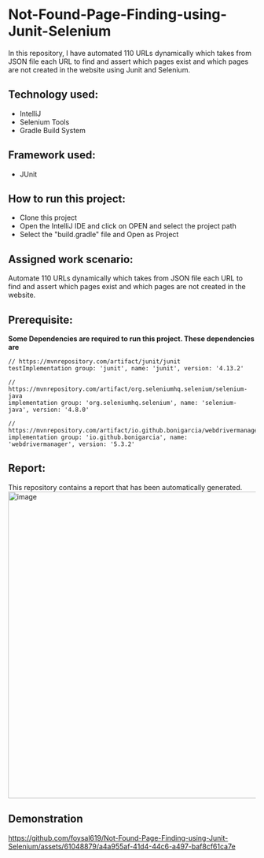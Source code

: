 # Not-Found-Page-Finding-using-Junit-Selenium
In this repository, I have automated 110 URLs dynamically which takes from JSON file each URL to find and assert which pages exist and which pages are not created in the website using Junit and Selenium.

## Technology used:
- IntelliJ 
- Selenium Tools
- Gradle Build System
  
## Framework used:
- JUnit
  
## How to run this project:
- Clone this project
- Open the IntelliJ IDE and click on OPEN and select the project path
- Select the "build.gradle" file and Open as Project

## Assigned work scenario:
Automate 110 URLs dynamically which takes from JSON file each URL to find and assert which pages exist and which pages are not created in the website.

## Prerequisite:
**Some Dependencies are required to run this project. These dependencies are**

    // https://mvnrepository.com/artifact/junit/junit
    testImplementation group: 'junit', name: 'junit', version: '4.13.2'
    
    // https://mvnrepository.com/artifact/org.seleniumhq.selenium/selenium-java
    implementation group: 'org.seleniumhq.selenium', name: 'selenium-java', version: '4.8.0'
    
    // https://mvnrepository.com/artifact/io.github.bonigarcia/webdrivermanager
    implementation group: 'io.github.bonigarcia', name: 'webdrivermanager', version: '5.3.2'

## Report:
This repository contains a report that has been automatically generated.
<img width="623" alt="image" src="https://github.com/foysal619/Not-Found-Page-Finding-using-Junit-Selenium/assets/61048879/d91068ab-191f-4068-afdc-61f86ff35378">

## Demonstration
https://github.com/foysal619/Not-Found-Page-Finding-using-Junit-Selenium/assets/61048879/a4a955af-41d4-44c6-a497-baf8cf61ca7e









